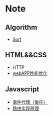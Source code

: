# Note
## Algorithm
* [Sort](https://github.com/Agressif/Note/tree/master/Algorithm/Sort)
## HTML&&CSS
* HTTP
* [webAPP性能优化](https://github.com/Agressif/Note/blob/master/HTML/webAPP%E6%80%A7%E8%83%BD%E4%BC%98%E5%8C%96.md)
## Javascript
* [事件代理（委托）](https://github.com/Agressif/Note/blob/master/Javascript/%E4%BA%8B%E4%BB%B6%E4%BB%A3%E7%90%86%EF%BC%88%E5%A7%94%E6%89%98%EF%BC%89.md)
* [路由实现原理](https://github.com/Agressif/Note/blob/master/Javascript/%E8%B7%AF%E7%94%B1%E5%AE%9E%E7%8E%B0%E5%8E%9F%E7%90%86.md)
